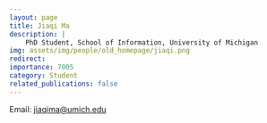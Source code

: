 ```yaml
---
layout: page
title: Jiaqi Ma
description: |
    PhD Student, School of Information, University of Michigan
img: assets/img/people/old_homepage/jiaqi.png
redirect: 
importance: 7005
category: Student
related_publications: false
---
```

Email: [jiaqima@umich.edu](mailto:jiaqima@umich.edu)

